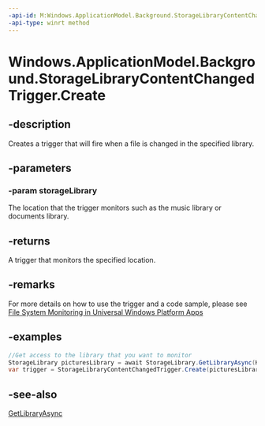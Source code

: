 ```yaml
---
-api-id: M:Windows.ApplicationModel.Background.StorageLibraryContentChangedTrigger.Create(Windows.Storage.StorageLibrary)
-api-type: winrt method
---
```


<!-- Method syntax
public Windows.ApplicationModel.Background.StorageLibraryContentChangedTrigger Create(Windows.Storage.StorageLibrary storageLibrary)
-->

# Windows.ApplicationModel.Background.StorageLibraryContentChangedTrigger.Create

## -description
Creates a trigger that will fire when a file is changed in the specified library.

## -parameters
### -param storageLibrary
The location that the trigger monitors such as the music library or documents library.

## -returns
A trigger that monitors the specified location.

## -remarks
For more details on how to use the trigger and a code sample, please see [File System Monitoring in Universal Windows Platform Apps](https://msdn.microsoft.com/magazine/mt790201)

## -examples
```csharp
//Get access to the library that you want to monitor 
StorageLibrary picturesLibrary = await StorageLibrary.GetLibraryAsync(KnownLibraryId.Pictures); 
var trigger = StorageLibraryContentChangedTrigger.Create(picturesLibrary);
```



## -see-also
[GetLibraryAsync](../windows.storage/storagelibrary_getlibraryasync_1997874509.md)
